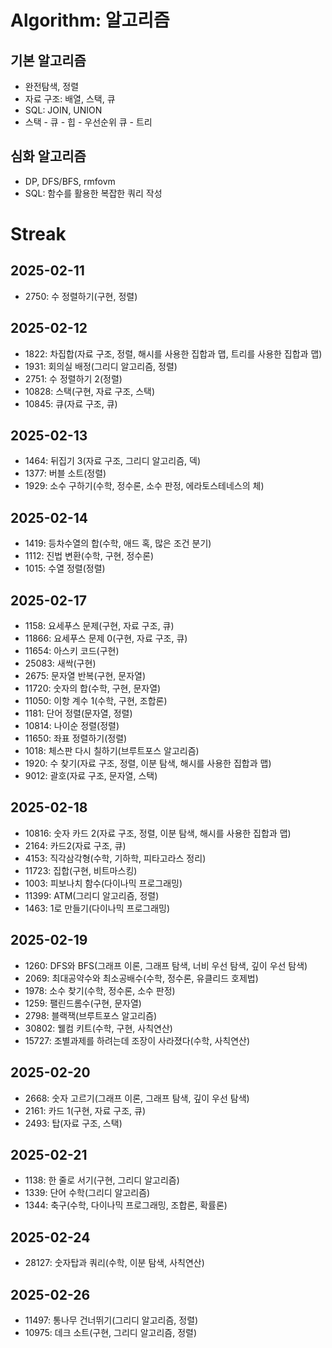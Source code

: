 # Algorithm: 알고리즘
## 기본 알고리즘
- 완전탐색, 정렬
- 자료 구조: 배열, 스택, 큐
- SQL: JOIN, UNION
- 스택 - 큐 - 힙 - 우선순위 큐 - 트리
## 심화 알고리즘
- DP, DFS/BFS, rmfovm
- SQL: 함수를 활용한 복잡한 쿼리 작성

# Streak
## 2025-02-11
- 2750: 수 정렬하기(구현, 정렬)
## 2025-02-12
- 1822: 차집합(자료 구조, 정렬, 해시를 사용한 집합과 맵, 트리를 사용한 집합과 맵)
- 1931: 회의실 배정(그리디 알고리즘, 정렬)
- 2751: 수 정렬하기 2(정렬)
- 10828: 스택(구현, 자료 구조, 스택)
- 10845: 큐(자료 구조, 큐)
## 2025-02-13
- 1464: 뒤집기 3(자료 구조, 그리디 알고리즘, 덱)
- 1377: 버블 소트(정렬)
- 1929: 소수 구하기(수학, 정수론, 소수 판정, 에라토스테네스의 체)
## 2025-02-14
- 1419: 등차수열의 합(수학, 애드 혹, 많은 조건 분기)
- 1112: 진법 변환(수학, 구현, 정수론)
- 1015: 수열 정렬(정렬)
## 2025-02-17
- 1158: 요세푸스 문제(구현, 자료 구조, 큐)
- 11866: 요세푸스 문제 0(구현, 자료 구조, 큐)
- 11654: 아스키 코드(구현)
- 25083: 새싹(구현)
- 2675: 문자열 반복(구현, 문자열)
- 11720: 숫자의 합(수학, 구현, 문자열)
- 11050: 이항 계수 1(수학, 구현, 조합론)
- 1181: 단어 정렬(문자열, 정렬)
- 10814: 나이순 정렬(정렬)
- 11650: 좌표 정렬하기(정렬)
- 1018: 체스판 다시 칠하기(브루트포스 알고리즘)
- 1920: 수 찾기(자료 구조, 정렬, 이분 탐색, 해시를 사용한 집합과 맵)
- 9012: 괄호(자료 구조, 문자열, 스택)
## 2025-02-18
- 10816: 숫자 카드 2(자료 구조, 정렬, 이분 탐색, 해시를 사용한 집합과 맵)
- 2164: 카드2(자료 구조, 큐)
- 4153: 직각삼각형(수학, 기하학, 피타고라스 정리)
- 11723: 집합(구현, 비트마스킹)
- 1003: 피보나치 함수(다이나믹 프로그래밍)
- 11399: ATM(그리디 알고리즘, 정렬)
- 1463: 1로 만들기(다이나믹 프로그래밍)
## 2025-02-19
- 1260: DFS와 BFS(그래프 이론, 그래프 탐색, 너비 우선 탐색, 깊이 우선 탐색)
- 2069: 최대공약수와 최소공배수(수학, 정수론, 유클리드 호제법)
- 1978: 소수 찾기(수학, 정수론, 소수 판정)
- 1259: 팰린드롬수(구현, 문자열)
- 2798: 블랙잭(브루트포스 알고리즘)
- 30802: 웰컴 키트(수학, 구현, 사칙연산)
- 15727: 조별과제를 하려는데 조장이 사라졌다(수학, 사칙연산)
## 2025-02-20
- 2668: 숫자 고르기(그래프 이론, 그래프 탐색, 깊이 우선 탐색)
- 2161: 카드 1(구현, 자료 구조, 큐)
- 2493: 탑(자료 구조, 스택)
## 2025-02-21
- 1138: 한 줄로 서기(구현, 그리디 알고리즘)
- 1339: 단어 수학(그리디 알고리즘)
- 1344: 축구(수학, 다이나믹 프로그래밍, 조합론, 확률론)
## 2025-02-24
- 28127: 숫자탑과 쿼리(수학, 이분 탐색, 사칙연산)
## 2025-02-26
- 11497: 통나무 건너뛰기(그리디 알고리즘, 정렬)
- 10975: 데크 소트(구현, 그리디 알고리즘, 정렬)

